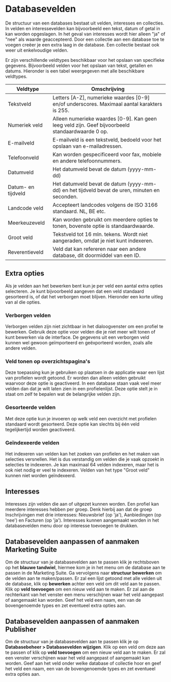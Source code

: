 # Databasevelden
De structuur van een databases bestaat uit velden, interesses en collecties. In velden en interessevelden kan bijvoorbeeld een tekst,
datum of getal in kan worden opgeslagen. In het geval van interesses wordt hier alleen "ja" of "nee" als waarde geaccepteerd. Door een collectie aan een database toe te voegen creëer je een extra laag in de database. Een collectie bestaat ook weer uit enkelvoudige velden.

Er zijn verschillende veldtypes beschikbaar voor het opslaan van specifieke gegevens. Bijvoorbeeld velden voor het opslaan van tekst, getallen en datums. Hieronder is een tabel weergegeven met alle beschikbare veldtypes.

| Veldtype           | Omschrijving                                                                                         |
|--------------------|------------------------------------------------------------------------------------------------------|
| Tekstveld          | Letters [A-Z], numerieke waardes [0-9] en/of underscores. Maximaal aantal karakters is 255.          |
| Numeriek veld      | Alleen numerieke waardes [0-9]. Kan geen leeg veld zijn. Geef bijvoorbeeld standaardwaarde 0 op.     |
| E-mailveld         | E-mailveld is een tekstveld, bedoeld voor het opslaan van e-mailadressen.                            |
| Telefoonveld       | Kan worden gespecificeerd voor fax, mobiele en andere telefoonnummers.                               |
| Datumveld          | Het datumveld bevat de datum (yyyy-mm-dd)                                                            |
| Datum- en tijdveld | Het datumveld bevat de datum (yyyy-mm-dd) en het tijdveld bevat de uren, minuten en seconden.        |
| Landcode veld      | Accepteert landcodes volgens de ISO 3166 standaard. NL, BE etc.                                      |
| Meerkeuzeveld      | Kan worden gebruikt om meerdere opties te tonen, bovenste optie is standaardwaarde.                  |
| Groot veld         | Tekstveld tot 16 mln. tekens. Wordt niet aangeraden, omdat je niet kunt indexeren.                   |
| Reverentieveld     | Veld dat kan refereren naar een andere database, dit doormiddel van een ID.                          |

## Extra opties

Als je velden aan het bewerken bent kun je per veld een aantal extra opties selecteren. Je kunt bijvoorbeeld aangeven dat een veld standaard gesorteerd is, of dat het verborgen moet blijven. Hieronder een korte uitleg van al die opties.

### Verborgen velden

Verborgen velden zijn niet zichtbaar in het dialoogvenster om een profiel te bewerken. Gebruik deze optie voor velden die je niet meer wilt tonen of kunt bewerken via de interface. De gegevens uit een verborgen veld kunnen wel gewoon geïmporteerd en geëxporteerd worden, zoals alle andere velden.

### Veld tonen op overzichtspagina's

Deze toepassing kun je gebruiken op plaatsen in de applicatie waar een lijst van profielen wordt getoond. Er worden dan alleen velden gebruikt waarvoor deze optie is geactiveerd. In een database staan vaak veel meer velden dan dat je wilt laten zien in een profielenlijst. Deze optie stelt je in staat om zelf te bepalen wat de belangrijke velden zijn.

### Gesorteerde velden

Met deze optie kun je invoeren op welk veld een overzicht met profielen standaard wordt gesorteerd. Deze optie kan slechts bij één veld tegelijkertijd worden geactiveerd.

### Geïndexeerde velden

Het indexeren van velden kan het zoeken van profielen en het maken van selecties versnellen. Het is dus verstandig om velden die je vaak opzoekt in selecties te indexeren. Je kan maximaal 64 velden indexeren, maar het is ook niet nodig er veel te indexeren. Velden van het type "Groot veld" kunnen niet worden geïndexeerd.

## Interesses
Interesses zijn velden die aan of uitgezet kunnen worden. Een profiel kan meerdere interesses hebben per groep. Denk hierbij aan dat de groep Inschrijvingen met drie interesses: Nieuwsbrief (op 'ja'), Aanbiedingen (op 'nee') en Facturen (op 'ja'). Interesses kunnen aangemaakt worden in het databasevelden menu door op interesse toevoegen te drukken. 

## Databasevelden aanpassen of aanmaken Marketing Suite
Om de structuur van je databasevelden aan te passen klik je rechtsboven op het **blauwe tandwiel**, hiermee kom je in het menu om de database aan te passen in de Marketing Suite. Ga vervolgens naar **structuur bewerken** om de velden aan te maken/passen. 
Er zal een lijst getoond met alle velden uit de database, klik op **bewerken** achter een veld om dit veld aan te passen. Klik op **veld toevoegen** om een nieuw veld aan te maken. Er zal aan de rechterkant van het venster een menu verschijnen waar het veld aangepast of aangemaakt kan worden. Geef het veld een naam, een van de bovengenoemde types en zet eventueel extra opties aan. 

## Databasevelden aanpassen of aanmaken Publisher
Om de structuur van je databasevelden aan te passen klik je op **Databasebeheer > Databasevelden wijzigen**. Klik op een veld om deze aan te passen of klik op **veld toevoegen** om een nieuw veld aan te maken. Er zal een venster verschijnen waar het veld aangepast of aangemaakt kan worden. Geef aan het veld onder welke database of collectie hoor en geef het veld een naam, een van de bovengenoemde types en zet eventueel extra opties aan. 

